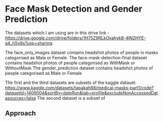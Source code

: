 # Face Mask Detection and Gender Prediction

The datasets which I am using are in this drive link - https://drive.google.com/drive/folders/1H75Z9RLkOxahyk8-4lN2HYE-a4_hSy8s?usp=sharing. 

The face_only_images dataset contains headshot photos of people in masks categorised as Male or Female.
The face-mask-detection-final dataset contains headshot photos of people categorised as WithMask or WithoutMask
The gender_prediction dataset contains headshot photos of people categorised as Male or Female

The first and the third datasets are subsets of the kaggle dataset: https://www.kaggle.com/datasets/tapakah68/medical-masks-part1/code?datasetId=1409004&sortBy=dateRun&tab=profile&excludeNonAccessedDatasources=false
The second dataset is a subset of 

## Approach 

